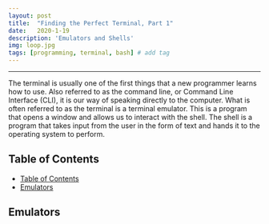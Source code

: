 ```yaml
---
layout: post
title:  "Finding the Perfect Terminal, Part 1"
date:   2020-1-19
description: 'Emulators and Shells'
img: loop.jpg
tags: [programming, terminal, bash] # add tag
---
```

---

The terminal is usually one of the first things that a new programmer learns how to use. Also referred to as the command line, or Command Line Interface (CLI), it is our way of speaking directly to the computer. What is often referred to as the terminal is a terminal emulator. This is a program that opens a window and allows us to interact with the shell. The shell is a program that takes input from the user in the form of text and hands it to the operating system to perform.

## Table of Contents

- [Table of Contents](#table-of-contents)
- [Emulators](#emulators)

## Emulators

